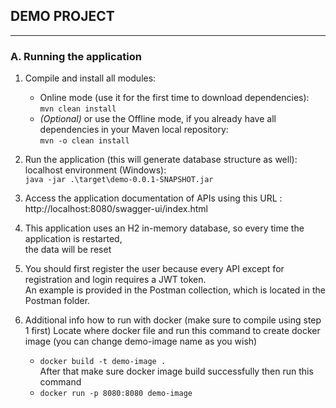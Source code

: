 ## DEMO PROJECT

***

### A. Running the application

1. Compile and install all modules:
    * Online mode (use it for the first time to download dependencies):  
      `mvn clean install`
    * _(Optional)_ or use the Offline mode, if you already have all dependencies in your Maven local repository:  
      `mvn -o clean install`

2. Run the application (this will generate database structure as well):  
   localhost environment (Windows):  
   `java -jar .\target\demo-0.0.1-SNAPSHOT.jar`

3. Access the application documentation of APIs using this URL :
   http://localhost:8080/swagger-ui/index.html

4. This application uses an H2 in-memory database, so every time the application is restarted,<br> 
   the data will be reset

5. You should first register the user because every API except for registration and login requires a JWT token.<br> 
   An example is provided in the Postman collection, which is located in the Postman folder.

6. Additional info how to run with docker (make sure to compile using step 1 first)
   Locate where docker file and run this command to create docker image (you can change demo-image name as you wish)
   * `docker build -t demo-image .`<br>
   After that make sure docker image build successfully then run this command
   * `docker run -p 8080:8080 demo-image`